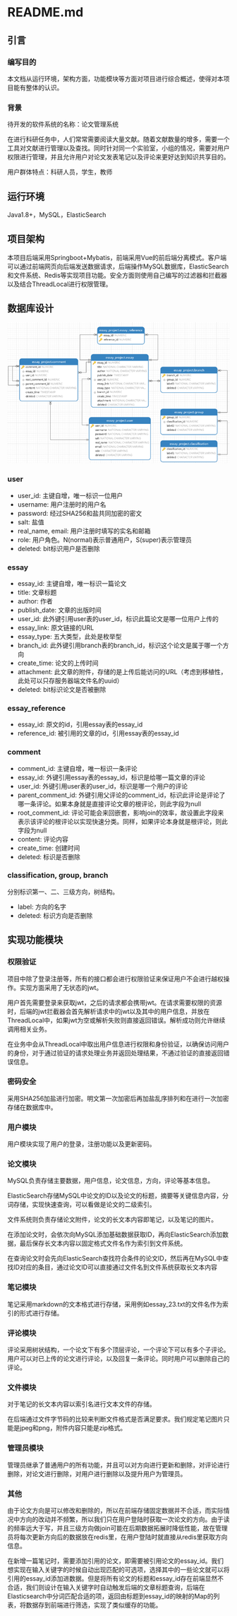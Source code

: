 README.md
===

## 引言

### 编写目的

本文档从运行环境，架构方面，功能模块等方面对项目进行综合概述，使得对本项目能有整体的认识。

### 背景

待开发的软件系统的名称：论文管理系统

在进⾏科研任务中，⼈们常常需要阅读⼤量⽂献。随着⽂献数量的增多，需要⼀个⼯具对⽂献进⾏管理以及查找。同时针对同一个实验室，小组的情况，需要对用户权限进行管理，并且允许用户对论文发表笔记以及评论来更好达到知识共享目的。

用户群体特点：科研人员，学生，教师


## 运行环境

Java1.8+，MySQL，ElasticSearch


## 项目架构

本项目后端采用Springboot+Mybatis，前端采用Vue的前后端分离模式。客户端可以通过前端网页向后端发送数据请求，后端操作MySQL数据库，ElasticSearch和文件系统、Redis等实现项目功能。安全方面则使用自己编写的过滤器和拦截器以及结合ThreadLocal进行权限管理。

## 数据库设计

![image-20220619175550940](readme.assets/image-20220619175550940.png)

### user

* user_id: 主键自增，唯一标识一位用户
* username: 用户注册时的用户名
* password: 经过SHA256和盐共同加密的密文
* salt: 盐值
* real_name, email: 用户注册时填写的实名和邮箱
* role: 用户角色。N(normal)表示普通用户，S(super)表示管理员
* deleted: bit标识用户是否删除

### essay

* essay_id: 主键自增，唯一标识一篇论文
* title: 文章标题
* author: 作者
* publish_date: 文章的出版时间
* user_id: 此外键引用user表的user_id，标识此篇论文是哪一位用户上传的
* essay_link: 原文链接的URL
* essay_type: 五大类型，此处是枚举型
* branch_id: 此外键引用branch表的branch_id，标识这个论文是属于哪一个方向
* create_time: 论文的上传时间
* attachment: 此文章的附件，存储的是上传后能访问的URL（考虑到移植性，此处可以只存服务器端文件名的uuid）
* deleted: bit标识论文是否被删除

### essay_reference

* essay_id: 原文的id，引用essay表的essay_id
* reference_id: 被引用的文章的id，引用essay表的essay_id

### comment

* comment_id: 主键自增，唯一标识一条评论
* essay_id: 外键引用essay表的essay_id，标识是给哪一篇文章的评论
* user_id: 外键引用user表的user_id，标识是哪一个用户的评论
* parent_comment_id: 外键引用父评论的comment_id，标识此评论是评论了哪一条评论。如果本身就是直接评论文章的根评论，则此字段为null
* root_comment_id: 评论可能会来回嵌套，影响join的效率，故设置此字段来表示该评论的根评论以实现快速分类。同样，如果评论本身就是根评论，则此字段为null
* content: 评论内容
* create_time: 创建时间
* deleted: 标识是否删除

### classification, group, branch

分别标识第一、二、三级方向，树结构。

* label: 方向的名字
* deleted: 标识方向是否删除

## 实现功能模块

### 权限验证

项目中除了登录注册等，所有的接口都会进行权限验证来保证用户不会进行越权操作。实现方面采用了无状态的jwt。

用户首先需要登录来获取jwt，之后的请求都会携带jwt。在请求需要权限的资源时，后端的jwt拦截器会首先解析请求中的jwt以及其中的用户信息，并放在ThreadLocal中，如果jwt为空或解析失败则直接返回错误。解析成功则允许继续调用相关业务。

在业务中会从ThreadLocal中取出用户信息进行权限和身份验证，以确保访问用户的身份，对于通过验证的请求处理业务并返回处理结果，不通过验证的直接返回错误信息。

### 密码安全

采用SHA256加盐进行加密。明文第一次加密后再加盐乱序排列和在进行一次加密存储在数据库中。

### 用户模块

用户模块实现了用户的登录，注册功能以及更新密码。

### 论文模块

MySQL负责存储主要数据，用户信息，论文信息，方向，评论等基本信息。

ElasticSearch存储MySQL中论文的ID以及论文的标题，摘要等关键信息内容，分词存储，实现快速查询，可以看做是论文的二级索引。

文件系统则负责存储论文附件，论文的长文本内容即笔记，以及笔记的图片。

在添加论文时，会依次向MySQL添加基础数据获取ID，再向ElasticSearch添加数据，最后保存长文本内容以固定格式文件名作为索引到文件系统。

在查询论文时会先向ElasticSearch查找符合条件的论文ID，然后再在MySQL中查找ID对应的条目，通过论文ID可以直接通过文件名到文件系统获取长文本内容

### 笔记模块

笔记采用markdown的文本格式进行存储，采用例如essay_23.txt的文件名作为索引的形式进行存储。

### 评论模块

评论采用树状结构，一个论文下有多个顶层评论，一个评论下可以有多个子评论。用户可以对已上传的论文进行评论，以及回复一条评论。同时用户可以删除自己的评论。

### 文件模块

对于笔记的长文本内容以索引名进行文本文件的存储。

在后端通过文件字节码的比较来判断文件格式是否满足要求。我们规定笔记图片只能是jpeg和png，附件内容只能是zip格式。

### 管理员模块

管理员继承了普通用户的所有功能，并且可以对方向进行更新和删除，对评论进行删除，对论文进行删除，对用户进行删除以及提升用户为管理员。

### 其他

由于论文方向是可以修改和删除的，所以在前端存储固定数据并不合适，而实际情况中方向的改动并不频繁，所以我们只在用户登陆时获取一次论文的方向。由于读的频率远大于写，并且三级方向做join可能在后期数据拓展时降低性能，故在管理员将每次更新方向后的数据放在redis里，在用户登陆时就直接从redis里获取方向信息。

在新增一篇笔记时，需要添加引用的论文，即需要被引用论文的essay_id。我们想实现在输入关键字的时候自动出现匹配的可选项，选择其中的一些论文就可以将引用的essay_id添加进数据。但是将所有论文的标题和essay_id存在前端显然不合适，我们则设计在输入关键字时自动触发后端的文章标题查询，后端在Elasticsearch中分词匹配合适的项，返回由标题到essay_id的映射的Map的列表，将数据存到前端进行筛选，实现了类似缓存的功能。







